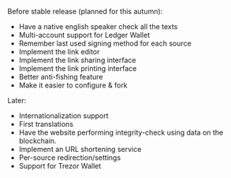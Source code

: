 Before stable release (planned for this autumn):
* Have a native english speaker check all the texts
* Multi-account support for Ledger Wallet
* Remember last used signing method for each source
* Implement the link editor
* Implement the link sharing interface
* Implement the link printing interface
* Better anti-fishing feature
* Make it easier to configure & fork

Later:
* Internationalization support
* First translations
* Have the website performing integrity-check using data on the blockchain.
* Implement an URL shortening service
* Per-source redirection/settings
* Support for Trezor Wallet
